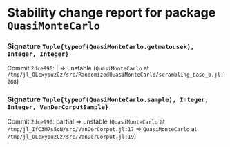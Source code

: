 # Stability change report for package `QuasiMonteCarlo`

### Signature `Tuple{typeof(QuasiMonteCarlo.getmatousek), Integer, Integer}`

Commit `2dce990`: | => unstable (`QuasiMonteCarlo` at `/tmp/jl_OLcxypuzCz/src/RandomizedQuasiMonteCarlo/scrambling_base_b.jl:208`)  

### Signature `Tuple{typeof(QuasiMonteCarlo.sample), Integer, Integer, VanDerCorputSample}`

Commit `2dce990`: partial => unstable (`QuasiMonteCarlo` at `/tmp/jl_IfC3M7s5cN/src/VanDerCorput.jl:17` => `QuasiMonteCarlo` at `/tmp/jl_OLcxypuzCz/src/VanDerCorput.jl:19`)  

